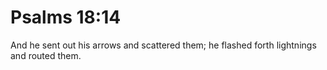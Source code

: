 # Psalms 18:14

And he sent out his arrows and scattered them; he flashed forth lightnings and routed them.
